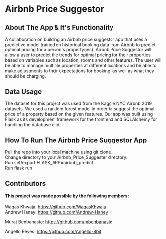 # Airbnb Price Suggestor

## About The App & It's Functionality
  A collaboration on building an Airbnb price suggestor app that uses a predictive model trained on historical booking data from Airbnb to predict optimal pricing for a person's property(ies). Airbnb Price Suggestor will allow a user to predict the trends for optimal pricing for their properties based on variables such as location, rooms and other features. The user will be able to manage multiple properties at different locations and be able to make adjustments to their expectations for booking, as well as what they should be charging. 

## Data Usage
  The dataset for this project was used from the Kaggle NYC Airbnb 2019 datasets. We used a random forest model in order to suggest the optimal price of a property based on the given features. Our app was built using Flask as its development framework for the front end and SQLAlchemy for handling the database end.

## How To Run The Airbnb Price Suggestor App
Pull the repo into your local machine using git clone.  
Change directory to your Airbnb_Price_Suggester directory.  
Run set/export FLASK_APP=airbnb_predict  
Run flask run  

## Contributors
#### This project was made possible by the following members:    
Waqas Khwaja: https://github.com/WaqasKhwaja  
Andrew Haney: https://github.com/Andrew-Haney

Murat Benbanaste: https://github.com/mbenbanaste

Angello Reyes: https://github.com/Angello-8bit  
